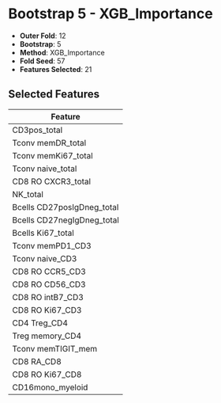 # Bootstrap 5 - XGB_Importance

- **Outer Fold**: 12
- **Bootstrap**: 5
- **Method**: XGB_Importance
- **Fold Seed**: 57
- **Features Selected**: 21

## Selected Features

| Feature |
|---------|
| CD3pos_total |
| Tconv memDR_total |
| Tconv memKi67_total |
| Tconv naive_total |
| CD8 RO CXCR3_total |
| NK_total |
| Bcells CD27posIgDneg_total |
| Bcells CD27negIgDneg_total |
| Bcells Ki67_total |
| Tconv memPD1_CD3 |
| Tconv naive_CD3 |
| CD8 RO CCR5_CD3 |
| CD8 RO CD56_CD3 |
| CD8 RO intB7_CD3 |
| CD8  RO Ki67_CD3 |
| CD4 Treg_CD4 |
| Treg memory_CD4 |
| Tconv memTIGIT_mem |
| CD8 RA_CD8 |
| CD8 RO Ki67_CD8 |
| CD16mono_myeloid |
